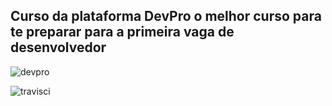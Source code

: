 ## Curso da plataforma DevPro o melhor curso para te preparar para a primeira vaga de desenvolvedor

![devpro](../static/devpro_logo.png)

![travisci](https://app.travis-ci.com/marcospsviana/django-pythonpro-br.svg?branch=main)